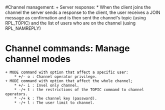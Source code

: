 #Channel management: 
    + Server response:
        * When the client joins the channel the server sends a response to the client, the user receives a JOIN message as
        confirmation and is then sent the channel's topic (using RPL_TOPIC) and the list of users who are on the channel (using RPL_NAMREPLY)
    

# Channel commands: Manage channel modes
    + MODE command with option that affect a specific user:
        * +/- o : Channel operator privilege.
    + MODE command with option that affect the whole channel;
        * +/- i : Invel only channel.
        * -/+ t : the restrictions of the TOPIC command to channel operators.
        * -/+ k : The channel key (password).
        * -/+ l : The user limit to channel.
    
